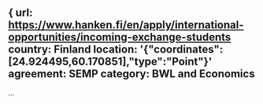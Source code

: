 {
  url: https://www.hanken.fi/en/apply/international-opportunities/incoming-exchange-students
country: Finland
location: '{"coordinates":[24.924495,60.170851],"type":"Point"}'
agreement: SEMP
category: BWL and Economics
---
...